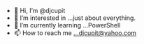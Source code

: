 - 👋 Hi, I’m @djcupit
- 👀 I’m interested in ...just about everything.
- 🌱 I’m currently learning ...PowerShell
- 📫 How to reach me ...djcupit@yahoo.com

<!---
djcupit/djcupit is a ✨ special ✨ repository because its `README.md` (this file) appears on your GitHub profile.
You can click the Preview link to take a look at your changes.
--->
